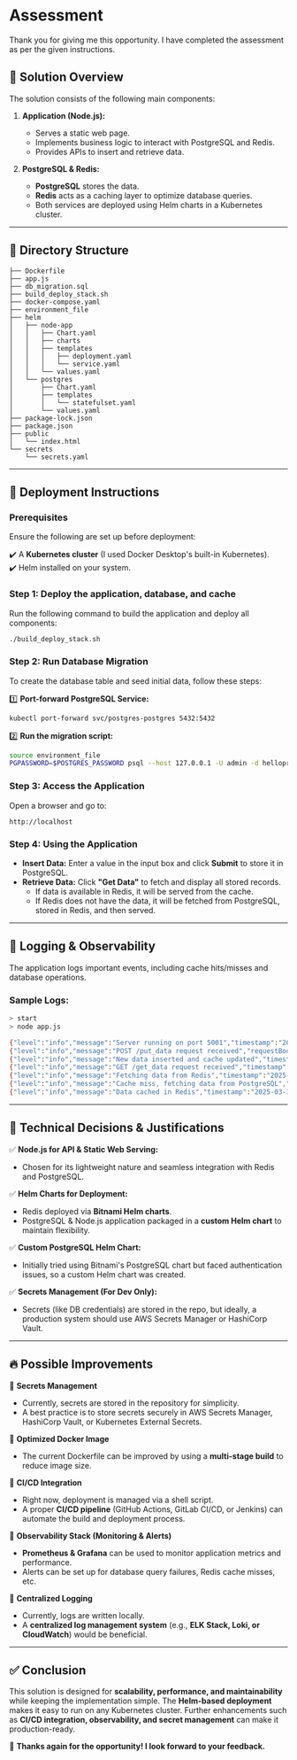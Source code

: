 # Assessment  

Thank you for giving me this opportunity. I have completed the assessment as per the given instructions.  

## 🔹 Solution Overview  

The solution consists of the following main components:  

1. **Application (Node.js):**  
   - Serves a static web page.  
   - Implements business logic to interact with PostgreSQL and Redis.  
   - Provides APIs to insert and retrieve data.  

2. **PostgreSQL & Redis:**  
   - **PostgreSQL** stores the data.  
   - **Redis** acts as a caching layer to optimize database queries.  
   - Both services are deployed using Helm charts in a Kubernetes cluster.  

---

## 📂 Directory Structure  

```
├── Dockerfile
├── app.js
├── db_migration.sql
├── build_deploy_stack.sh
├── docker-compose.yaml
├── environment_file
├── helm
│   ├── node-app
│   │   ├── Chart.yaml
│   │   ├── charts
│   │   ├── templates
│   │   │   ├── deployment.yaml
│   │   │   └── service.yaml
│   │   └── values.yaml
│   └── postgres
│       ├── Chart.yaml
│       ├── templates
│       │   └── statefulset.yaml
│       └── values.yaml
├── package-lock.json
├── package.json
├── public
│   └── index.html
└── secrets
    └── secrets.yaml
```

---

## 🚀 Deployment Instructions  

### **Prerequisites**  
Ensure the following are set up before deployment:  

✔️ A **Kubernetes cluster** (I used Docker Desktop's built-in Kubernetes).  
✔️ Helm installed on your system.  

### **Step 1: Deploy the application, database, and cache**  
Run the following command to build the application and deploy all components:  

```bash
./build_deploy_stack.sh
```

### **Step 2: Run Database Migration**  
To create the database table and seed initial data, follow these steps:  

1️⃣ **Port-forward PostgreSQL Service:**  
```bash
kubectl port-forward svc/postgres-postgres 5432:5432
```

2️⃣ **Run the migration script:**  
```bash
source environment_file
PGPASSWORD=$POSTGRES_PASSWORD psql --host 127.0.0.1 -U admin -d helloprint -p 5432 -f db_migration.sql
```

### **Step 3: Access the Application**  
Open a browser and go to:  
```
http://localhost
```

### **Step 4: Using the Application**  
- **Insert Data:** Enter a value in the input box and click **Submit** to store it in PostgreSQL.  
- **Retrieve Data:** Click **"Get Data"** to fetch and display all stored records.  
  - If data is available in Redis, it will be served from the cache.  
  - If Redis does not have the data, it will be fetched from PostgreSQL, stored in Redis, and then served.  

---

## 📜 Logging & Observability  

The application logs important events, including cache hits/misses and database operations.  

### **Sample Logs:**  

```bash
> start
> node app.js

{"level":"info","message":"Server running on port 5001","timestamp":"2025-03-14T22:19:32.747Z"}
{"level":"info","message":"POST /put_data request received","requestBody":{"id":1741990780834,"name":"tejas"},"timestamp":"2025-03-14T22:19:40.853Z"}
{"level":"info","message":"New data inserted and cache updated","timestamp":"2025-03-14T22:19:40.872Z"}
{"level":"info","message":"GET /get_data request received","timestamp":"2025-03-14T22:19:44.241Z"}
{"level":"info","message":"Fetching data from Redis","timestamp":"2025-03-14T22:19:44.242Z"}
{"level":"info","message":"Cache miss, fetching data from PostgreSQL","timestamp":"2025-03-14T22:19:44.243Z"}
{"level":"info","message":"Data cached in Redis","timestamp":"2025-03-14T22:19:44.244Z"}
```

---

## 🔧 **Technical Decisions & Justifications**  

✅ **Node.js for API & Static Web Serving:**   
- Chosen for its lightweight nature and seamless integration with Redis and PostgreSQL.  

✅ **Helm Charts for Deployment:**  
- Redis deployed via **Bitnami Helm charts**.
- PostgreSQL & Node.js application packaged in a **custom Helm chart** to maintain flexibility.  

✅ **Custom PostgreSQL Helm Chart:**  
- Initially tried using Bitnami's PostgreSQL chart but faced authentication issues, so a custom Helm chart was created.  

✅ **Secrets Management (For Dev Only):**  
- Secrets (like DB credentials) are stored in the repo, but ideally, a production system should use AWS Secrets Manager or HashiCorp Vault.  

---

## 🔥 Possible Improvements  

🔹 **Secrets Management**  
- Currently, secrets are stored in the repository for simplicity.  
- A best practice is to store secrets securely in AWS Secrets Manager, HashiCorp Vault, or Kubernetes External Secrets.  

🔹 **Optimized Docker Image**  
- The current Dockerfile can be improved by using a **multi-stage build** to reduce image size.  

🔹 **CI/CD Integration**  
- Right now, deployment is managed via a shell script.  
- A proper **CI/CD pipeline** (GitHub Actions, GitLab CI/CD, or Jenkins) can automate the build and deployment process.  

🔹 **Observability Stack (Monitoring & Alerts)**  
- **Prometheus & Grafana** can be used to monitor application metrics and performance.  
- Alerts can be set up for database query failures, Redis cache misses, etc.  

🔹 **Centralized Logging**  
- Currently, logs are written locally.  
- A **centralized log management system** (e.g., **ELK Stack, Loki, or CloudWatch**) would be beneficial.  

---

## ✅ **Conclusion**  

This solution is designed for **scalability, performance, and maintainability** while keeping the implementation simple. The **Helm-based deployment** makes it easy to run on any Kubernetes cluster. Further enhancements such as **CI/CD integration, observability, and secret management** can make it production-ready.  

🚀 **Thanks again for the opportunity! I look forward to your feedback.**  

